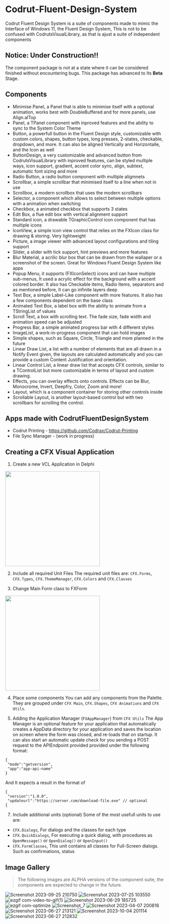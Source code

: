 # Codrut-Fluent-Design-System
Codrut Fluent Design System is a suite of components made to mimic the Interface of Windows 11, the Fluent Design System, This is not to be confused with CodrutsVisualLibrary, as that is ajust a suite of independent components

## Notice: Under Construction!!
The component package is not at a state where it can be considered finished without encountering bugs. This package has advanced to Its **Beta** Stage.

## Components
- Minimise Panel, a Panel that is able to minimise itself with a optional animation, works best with DoubleBuffered and for more panels, use Align.alTop
- Panel, a TPanel component with inproved features and the ability to sync to the System Color Theme
- Button, a powerfull button in the Fluent Design style, customizable with custom colors, shapes, button types, long presses, 2-states, checkable, dropdown, and more. It can also be aligned Vertically and Horizontalle, and the Icon as well
- ButtonDesign, a very customizable and advanced button from CodrutsVisualLibrary with inproved features, can be styled multiple ways, icon support, gradient, accent color sync, align, subtext, automatic font sizing and more
- Radio Button, a radio button component with multiple aligmnets
- Scrollbar, a simple scrollbar that minimised itself to a line when not in use
- Scrollbox, a modern scrollbox that uses the modern scrollbars
- Selector, a component which allows to select between multiple options with a animation when switching
- Checkbox, a animated checkbox that supports 3 states
- Edit Box, a flue edit box with vertical alignment support
- Standard icon, a drawable TGraphicControl icon component that has multiple icons
- IconView, a simple icon view control that relies on the FXIcon class for drawing & storing. Very lightweight
- Picture, a image viewer with advanced layout configurations and tiling support
- Slider, a slider with tick support, hint previews and more features
- Blur Material, a acrilic blur box that can be drawn from the wallaper or a screenshot of the screen. Great for Windows Fluent Design System like apps
- Popup Menu, it supports (FXIconSelect) icons and can have multiple sub-menus, It used a acrylic effect for the background with a accent colored border. It also has Checkable items, Radio Items, separators and as mentioned before, It can go infinite layers deep
- Text Box, a simple Label-Like component with more features. It also has a few components dependent on the base class
- Animated Text Box, a label box with the ability to animate from a TStringList of values
- Scroll Text, a box with scrolling text. The fade size, fade width and animation speed can be adjusted
- Progress Bar, a simple animated progress bar with 4 different styles
- ImageList, a work-in-progress component that can hold images
- Simple shapes, such as Square, Circle, Triangle and more planned in the future
- Linear Draw List, a list with a number of elements that are all drawn in a Notify Event given, the layouts are calculated automatically and you can provide a custom Content Justification and orientation.
- Linear Control List, a linear draw list that accepts CFX controls, similar to a TControlList but more customizable in terms of layout and custom drawing.
- Effects, you can overlay effects onto controls. Effects can be Blur, Monocrome, Invert, Deepfry, Color, Zoom and more!
- Layout, which is a component container for storing other controls inside
- Scrollable Layout, is another layout-based control but with two scrollbars for scrolling the control.

## Apps made with CodrutFluentDesignSystem
 - Codrut Printing - https://github.com/Codrax/Codrut-Printing
 - File Sync Manager - (work in progress)

## Creating a CFX Visual Application
1) Create a new VCL Application in Delphi
<img src="https://github.com/user-attachments/assets/56ffe547-242d-49c9-a9b0-daa59dff726d" width="300">

2) Include all required Unit Files
The required unit files are:
`CFX.Forms`, `CFX.Types`, `CFX.ThemeManager`, `CFX.Colors` and `CFX.Classes`

3) Change Main Form class to FXForm
<img src="https://github.com/user-attachments/assets/f5e8e3a3-f6dc-4beb-91ca-7bfb9b9decc4" width="300">

4) Place some components
You can add any components from the Palette. They are grouped under `CFX Main`, `CFX.Shapes`, `CFX Animations` and `CFX Utils`.

5) Adding the Application Manager (`FXAppManager`) from `CFX Utils`
The App Manager is an optional feature for your application that automatically creates a AppData directory for your application and saves the location on screen where the form was closed, and re-loads that on startup. It can also start an automatic update check for you sending a POST request to the APIEndpoint provided provided under the following format:
```
{
 "mode":"getversion",
 "app":"app-api-name"
}
```
And It expects a result in the format of
```
{
 "version":"1.0.0",
 "updateurl":"https://server.com/download-file.exe" // optional
{
```

7) Include additional units (optional)
Some of the most usefull units to use are:
- `CFX.Dialogs`, For dialogs and the classes for each type
- `CFX.QuickDialogs`, For executing a quick dialog, with procedures as `OpenMessage()` or `OpenDialog()` or `OpenInput()`
- `CFX.FormClasses`, This unit contains all classes for Full-Screen dialogs. Such as confirmations, status

## Image Gallery
> The following images are ALPHA versions of the component suite, the components are expected to change in the future.

![Screenshot 2023-09-25 210750](https://github.com/Codrax/CodrutFluentDesignSystem/assets/68193064/7df7f666-a793-4b96-bb77-b3ab9a0fe7c0)
![Screenshot 2023-07-25 103550](https://github.com/Codrax/CodrutFluentDesignSystem/assets/68193064/d5245fdc-d226-40df-8d70-424012c3326c)
![ezgif com-video-to-gif(1)](https://github.com/Codrax/CodrutFluentDesignSystem/assets/68193064/8a3b3378-2c76-4baf-a1c2-84fa1748dc93)
![Screenshot 2023-06-29 185725](https://github.com/Codrax/CodrutFluentDesignSystem/assets/68193064/24959e8c-b207-4d24-9bc2-3a46a6e8708b)
![ezgif com-optimize](https://github.com/Codrax/CodrutFluentDesignSystem/assets/68193064/43419ec6-e583-455d-b113-34f49d9137d9)
![Screenshot_7](https://user-images.githubusercontent.com/68193064/215814322-41a0e245-af55-4e97-aaf2-75e81d25dd17.png)
![Screenshot 2023-04-07 200816](https://user-images.githubusercontent.com/68193064/230649040-7c1ccc50-8d72-46b7-afca-d07b734f2112.png)
![Screenshot 2023-06-27 213121](https://github.com/Codrax/CodrutFluentDesignSystem/assets/68193064/786e1e3f-8c57-405a-8abd-173887aa9b06)
![Screenshot 2023-10-04 201114](https://github.com/Codrax/Codrut-Fluent-Design-System/assets/68193064/c05d8eb2-ba8e-4070-ab2f-6aeadd558079)
![Screenshot 2023-06-27 212832](https://github.com/Codrax/CodrutFluentDesignSystem/assets/68193064/e54efb73-4f1f-4236-a632-6cbc1fd07664)

